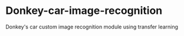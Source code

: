 # Donkey-car-image-recognition
Donkey's car custom image recognition module using transfer learning
